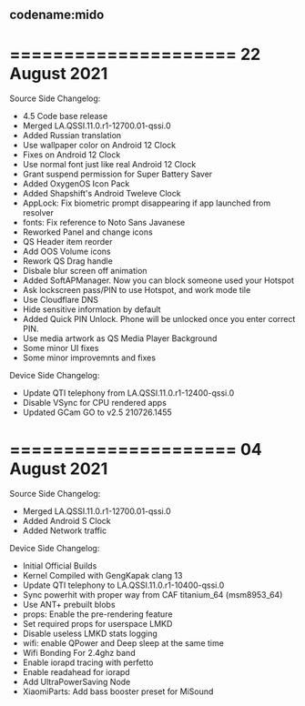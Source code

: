 codename:mido
---
=====================
    22 August 2021
=====================
Source Side Changelog:
* 4.5 Code base release
* Merged LA.QSSI.11.0.r1-12700.01-qssi.0
* Added Russian translation
* Use wallpaper color on Android 12 Clock
* Fixes on Android 12 Clock
* Use normal font just like real Android 12 Clock
* Grant suspend permission for Super Battery Saver
* Added OxygenOS Icon Pack
* Added Shapshift's Android Tweleve Clock
* AppLock: Fix biometric prompt disappearing if app launched from resolver
* fonts: Fix reference to Noto Sans Javanese
* Reworked Panel and change icons
* QS Header item reorder
* Add OOS Volume icons
* Rework QS Drag handle
* Disbale blur screen off animation
* Added SoftAPManager. Now you can block someone used your Hotspot
* Ask lockscreen pass/PIN to use Hotspot, and work mode tile
* Use Cloudflare DNS
* Hide sensitive information by default
* Added Quick PIN Unlock. Phone will be unlocked once you enter correct PIN.
* Use media artwork as QS Media Player Background
* Some minor UI fixes
* Some minor improvemnts and fixes

Device Side Changelog:
* Update QTI telephony from LA.QSSI.11.0.r1-12400-qssi.0
* Disable VSync for CPU rendered apps
* Updated GCam GO to v2.5 210726.1455



=====================
    04 August 2021
=====================
Source Side Changelog:
* Merged LA.QSSI.11.0.r1-12700.01-qssi.0
* Added Android S Clock
* Added Network traffic

Device Side Changelog:
* Initial Official Builds
* Kernel Compiled with GengKapak clang 13
* Update QTI telephony to LA.QSSI.11.0.r1-10400-qssi.0
* Sync powerhit with proper way from CAF titanium_64 (msm8953_64)
* Use ANT+ prebuilt blobs
* props: Enable the pre-rendering feature
* Set required props for userspace LMKD
* Disable useless LMKD stats logging
* wifi: enable QPower and Deep sleep at the same time
* Wifi Bonding For 2.4ghz band
* Enable iorapd tracing with perfetto
* Enable readahead for iorapd
* Add UltraPowerSaving Node
* XiaomiParts: Add bass booster preset for MiSound
